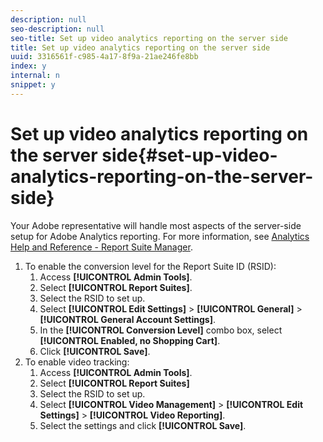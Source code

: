 ```yaml
---
description: null
seo-description: null
seo-title: Set up video analytics reporting on the server side
title: Set up video analytics reporting on the server side
uuid: 3316561f-c985-4a17-8f9a-21ae246fe8bb
index: y
internal: n
snippet: y
---
```


# Set up video analytics reporting on the server side{#set-up-video-analytics-reporting-on-the-server-side}

 Your Adobe representative will handle most aspects of the server-side setup for Adobe Analytics reporting. For more information, see [Analytics Help and Reference - Report Suite Manager](http://microsite.omniture.com/t2/help/en_US/reference/#Report_Suite_Manager). 
1. To enable the conversion level for the Report Suite ID (RSID):
   1. Access **[!UICONTROL Admin Tools]**.
   1. Select **[!UICONTROL Report Suites]**.
   1. Select the RSID to set up.
   1. Select **[!UICONTROL Edit Settings]** > **[!UICONTROL General]** > **[!UICONTROL General Account Settings]**.
   1. In the **[!UICONTROL Conversion Level]** combo box, select **[!UICONTROL Enabled, no Shopping Cart]**.
   1. Click **[!UICONTROL Save]**.
1. To enable video tracking:
   1. Access **[!UICONTROL Admin Tools]**.
   1. Select **[!UICONTROL Report Suites]**
   1. Select the RSID to set up.
   1. Select **[!UICONTROL Video Management]** > **[!UICONTROL Edit Settings]** > **[!UICONTROL Video Reporting]**.
   1. Select the settings and click **[!UICONTROL Save]**.
